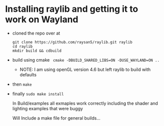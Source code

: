 # Installing raylib and getting it to work on Wayland

- cloned the repo over at
  ```
  git clone https://github.com/raysan5/raylib.git raylib
  cd raylib
  mkdir build && cdbuild
  ```
- build using cmake ` cmake -DBUILD_SHARED_LIBS=ON -DUSE_WAYLAND=ON ..`
  - NOTE: I am using openGL version 4.6 but left raylib to build with defaults
- then `make`
- finally ` sudo make install `

  In Build/examples all exmaples work correctly including the shader and lighting examples that were buggy

  Will Include a make file for general builds...
